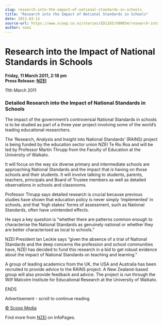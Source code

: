 ```yaml
---
slug: research-into-the-impact-of-national-standards-in-schools
title: "Research into the Impact of National Standards in Schools"
date: 2011-03-11
source-url: https://www.scoop.co.nz/stories/ED1103/S00054/research-into-the-impact-of-national-standards-in-schools.htm
author: nzei
---
```

Research into the Impact of National Standards in Schools
=========================================================

**Friday, 11 March 2011, 2:18 pm**  
**Press Release: [NZEI](https://info.scoop.co.nz/NZEI)**

11th March 2011

### Detailed Research into the Impact of National Standards in Schools

The impact of the government’s controversial National Standards in schools is to be studied as part of a three year project involving some of the world’s leading educational researchers.

The ‘Research, Analysis and Insight into National Standards’ (RAINS) project is being funded by the education sector union NZEI Te Riu Roa and will be led by Professor Martin Thrupp from the Faculty of Education at the University of Waikato.

It will focus on the way six diverse primary and intermediate schools are approaching National Standards and the impact that is having on those schools and their students. It will involve talking to students, parents, teachers, principals and Board of Trustee members as well as detailed observations in schools and classrooms.

Professor Thrupp says detailed research is crucial because previous studies have shown that education policy is never simply ‘implemented’ in schools, and that ‘high stakes’ forms of assessment, such as National Standards, often have unintended effects.

He says a key question is “whether there are patterns common enough to characterise the National Standards as genuinely national or whether they are better characterised as local to schools.”

NZEI President Ian Leckie says “given the absence of a trial of National Standards and the deep concerns the profession and school communities have, NZEI has decided to fund this research in a bid to get robust evidence about the impact of National Standards on teaching and learning.”

A group of leading academics from the UK, the USA and Australia has been recruited to provide advice to the RAINS project. A New Zealand-based group will also provide feedback and advice. The project is run through the Wilf Malcolm Institute for Educational Research at the University of Waikato.

ENDS

  

Advertisement - scroll to continue reading





[© Scoop Media](http://www.scoop.co.nz/about/terms.html)

Find more from [NZEI](https://info.scoop.co.nz/NZEI) on InfoPages.